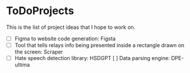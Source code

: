 # ToDoProjects
This is the list of project ideas that I hope to work on.
- [ ] Figma to website code generation: Figsta
- [ ] Tool that tells relays info being presented inside a rectangle drawn on the screen: Scraper
- [ ] Hate speech detection library: HSDGPT
[ ] Data parsing engine: DPE-ultima